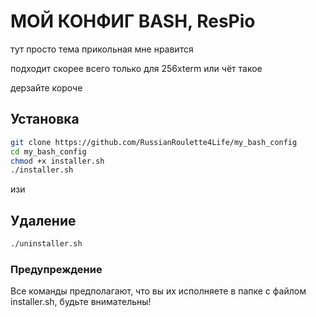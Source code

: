 # МОЙ КОНФИГ BASH, ResPio

тут просто тема прикольная мне нравится

подходит скорее всего только для 256xterm или чёт такое

дерзайте короче

## Установка

```bash
git clone https://github.com/RussianRoulette4Life/my_bash_config
cd my_bash_config
chmod +x installer.sh
./installer.sh
```
изи
## Удаление

```bash
./uninstaller.sh
```

### Предупреждение

Все команды предполагают, что вы их исполняете в папке с файлом installer.sh, будьте внимательны!
